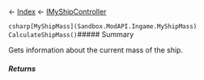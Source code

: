 ← [Index](Api-Index) ← [IMyShipController](Sandbox.ModAPI.Ingame.IMyShipController)

```csharp[MyShipMass](Sandbox.ModAPI.Ingame.MyShipMass) CalculateShipMass()```##### Summary

Gets information about the current mass of the ship.

##### Returns




